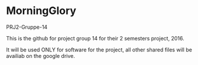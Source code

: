 # MorningGlory
PRJ2-Gruppe-14

This is the github for project group 14 for their 2 semesters project, 2016.

It will be used ONLY for software for the project, all other shared files will be availiab on the google drive.
